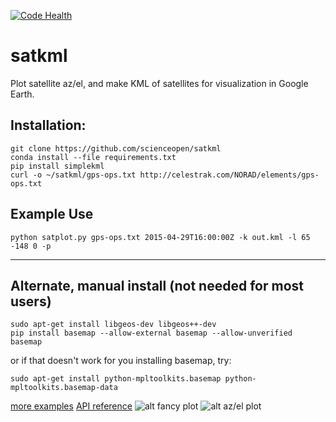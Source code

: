 [![Code Health](https://landscape.io/github/scienceopen/satkml/master/landscape.png)](https://landscape.io/github/scienceopen/satkml/master)

satkml
======

Plot satellite az/el, and make KML of satellites for visualization in Google Earth.

Installation:
-------------
```
git clone https://github.com/scienceopen/satkml
conda install --file requirements.txt
pip install simplekml
curl -o ~/satkml/gps-ops.txt http://celestrak.com/NORAD/elements/gps-ops.txt
```

Example Use
-----------
```
python satplot.py gps-ops.txt 2015-04-29T16:00:00Z -k out.kml -l 65 -148 0 -p
```
------------------------------------------------------------

Alternate, manual install (not needed for most users)
-----------------------------------------------------
```
sudo apt-get install libgeos-dev libgeos++-dev
pip install basemap --allow-external basemap --allow-unverified basemap
```
or if that doesn't work for you installing basemap, try:
```
sudo apt-get install python-mpltoolkits.basemap python-mpltoolkits.basemap-data
```

[more examples](http://introtopython.org/visualization_earthquakes.html)
[API reference](http://matplotlib.org/basemap/)
![alt fancy plot](http://scienceopen.github.io/gpsconst.png)
![alt az/el plot](http://scienceopen.github.io/gpsazel.png)
